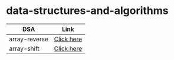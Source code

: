 # data-structures-and-algorithms

| DSA           |                                               Link                                                |
| ------------- | :-----------------------------------------------------------------------------------------------: |
| array-reverse | [Click here](https://abdullah-alsawalmeh.github.io/data-structures-and-algorithms/array-reverse/) |
| array-shift   |  [Click here](https://abdullah-alsawalmeh.github.io/data-structures-and-algorithms/array-shift/)  |

